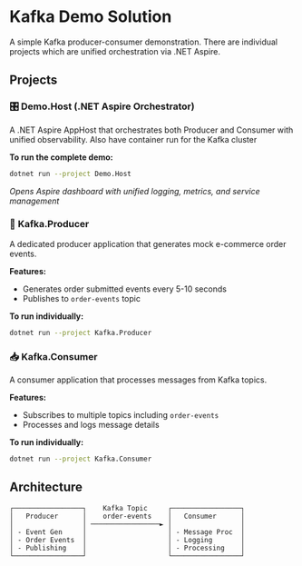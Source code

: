 # Kafka Demo Solution

A simple Kafka producer-consumer demonstration. There are individual projects which are unified orchestration via .NET Aspire.

## Projects

### 🎛️ **Demo.Host** (.NET Aspire Orchestrator)
A .NET Aspire AppHost that orchestrates both Producer and Consumer with unified observability. Also have container run for the Kafka cluster

**To run the complete demo:**
```bash
dotnet run --project Demo.Host
```
*Opens Aspire dashboard with unified logging, metrics, and service management*

### 🚀 **Kafka.Producer**
A dedicated producer application that generates mock e-commerce order events.

**Features:**
- Generates order submitted events every 5-10 seconds
- Publishes to `order-events` topic

**To run individually:**
```bash
dotnet run --project Kafka.Producer
```

### 📥 **Kafka.Consumer**
A consumer application that processes messages from Kafka topics.

**Features:**
- Subscribes to multiple topics including `order-events`
- Processes and logs message details


**To run individually:**
```bash
dotnet run --project Kafka.Consumer
```

## Architecture

```
┌─────────────────┐    Kafka Topic     ┌─────────────────┐
│   Producer      │    order-events    │   Consumer      │
│                 │ ─────────────────► │                 │
│ - Event Gen     │                    │ - Message Proc  │
│ - Order Events  │                    │ - Logging       │
│ - Publishing    │                    │ - Processing    │
└─────────────────┘                    └─────────────────┘
```
